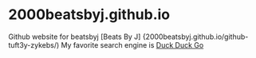 # 2000beatsbyj.github.io
Github website for beatsbyj
[Beats By J] {2000beatsbyj.github.io/github-tuft3y-zykebs/)
My favorite search engine is [Duck Duck Go](https://duckduckgo.com)
